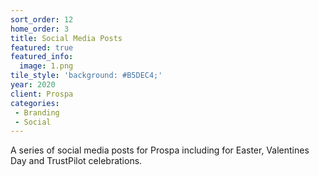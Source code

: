 ```yaml
---
sort_order: 12
home_order: 3
title: Social Media Posts
featured: true
featured_info:
  image: 1.png
tile_style: 'background: #B5DEC4;'
year: 2020
client: Prospa
categories:
 - Branding
 - Social
---
```


A series of social media posts for Prospa including for Easter, Valentines Day and TrustPilot celebrations.

